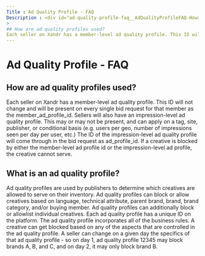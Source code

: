 ```yaml
---
Title : Ad Quality Profile - FAQ
Description : <div id="ad-quality-profile-faq__AdQualityProfileFAQ-Howareadqualityprofilesused-"
>
## How are ad quality profiles used?
Each seller on Xandr has a member-level ad quality profile. This ID will
---
```



# Ad Quality Profile - FAQ



<div id="ad-quality-profile-faq__AdQualityProfileFAQ-Howareadqualityprofilesused-"
>

## How are ad quality profiles used?

Each seller on Xandr has a member-level ad quality profile. This ID will
not change and will be present on every single bid request for that
member as the member_ad_profile_id. Sellers will also have an
impression-level ad quality profile. This may or may not be present, and
can apply on a tag, site, publisher, or conditional basis (e.g. users
per geo, number of impressions seen per day per user, etc.) The ID of
the impression-level ad quality profile will come through in the bid
request as ad_profile_id. If a creative is blocked by either the
member-level ad profile id or the impression-level ad profile, the
creative cannot serve.



<div id="ad-quality-profile-faq__AdQualityProfileFAQ-Whatisanadqualityprofile-"
>

## What is an ad quality profile?

Ad quality profiles are used by publishers to determine which creatives
are allowed to serve on their inventory. Ad quality profiles can block
or allow creatives based on language, technical attribute, parent brand,
brand, brand category, and/or buying member. Ad quality profiles can
additionally block or allowlist individual creatives. Each ad quality
profile has a unique ID on the platform. The ad quality profile
incorporates all of the business rules. A creative can get blocked based
on any of the aspects that are controlled in the ad quality profile. A
seller can change on a given day the specifics of that ad quality
profile - so on day 1, ad quality profile 12345 may block brands A, B,
and C, and on day 2, it may only block brand B.






